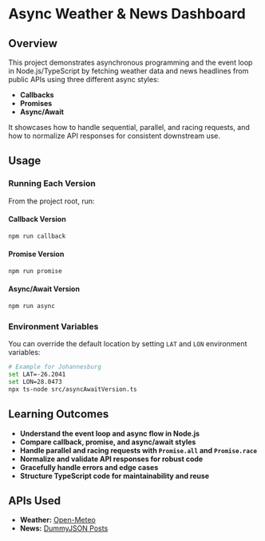 # Async Weather & News Dashboard

## Overview

This project demonstrates asynchronous programming and the event loop in Node.js/TypeScript by fetching weather data and news headlines from public APIs using three different async styles:

- **Callbacks**
- **Promises**
- **Async/Await**

It showcases how to handle sequential, parallel, and racing requests, and how to normalize API responses for consistent downstream use.

## Usage

### Running Each Version

From the project root, run:

#### Callback Version

```bash
npm run callback
```

#### Promise Version

```bash
npm run promise
```

#### Async/Await Version

```bash
npm run async
```

### Environment Variables

You can override the default location by setting `LAT` and `LON` environment variables:

```bash
# Example for Johannesburg
set LAT=-26.2041
set LON=28.0473
npx ts-node src/asyncAwaitVersion.ts
```

## Learning Outcomes

- **Understand the event loop and async flow in Node.js**
- **Compare callback, promise, and async/await styles**
- **Handle parallel and racing requests with `Promise.all` and `Promise.race`**
- **Normalize and validate API responses for robust code**
- **Gracefully handle errors and edge cases**
- **Structure TypeScript code for maintainability and reuse**

## APIs Used

- **Weather:** [Open-Meteo](https://open-meteo.com/)
- **News:** [DummyJSON Posts](https://dummyjson.com/docs/posts)